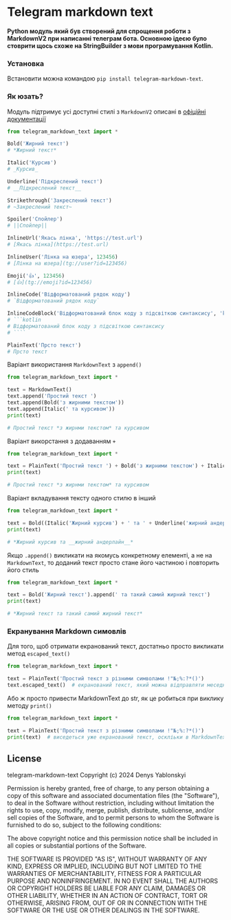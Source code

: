# Telegram markdown text

**Python модуль який був створений для спрощення роботи з MarkdownV2 при написанні телеграм бота. Основною ідеєю було
стоврити щось схоже на StringBuilder з мови програмування Kotlin.**

### Установка

Встановити можна командою `pip install telegram-markdown-text`.

### Як юзать?

Модуль підтримує усі доступні стилі з `MarkdownV2` описані
в [офіційні документації](https://core.telegram.org/bots/api#markdownv2-style)

```python
from telegram_markdown_text import *

Bold('Жирний текст')
# *Жирний текст*

Italic('Курсив')
# _Курсив_

Underline('Підкреслений текст')
# __Підкреслений текст__

Strikethrough('Закреслений текст')
# ~Закреслений текст~

Spoiler('Спойлер')
# ||Спойлер||

InlineUrl('Якась лінка', 'https://test.url')
# [Якась лінка](https://test.url)

InlineUser('Лінка на юзера', 123456)
# [Лінка на юзера](tg://user?id=123456)

Emoji('👍', 123456)
# [👍](tg://emoji?id=123456)

InlineCode('Відформатований рядок коду')
# `Відформатований рядок коду`

InlineCodeBlock('Відформатований блок коду з підсвіткою синтаксису', 'kotlin')
# ```kotlin
# Відформатований блок коду з підсвіткою синтаксису
# ````

PlainText('Прсто текст')
# Прсто текст
```

Варіант використання `MarkdownText` з `append()`

```python
from telegram_markdown_text import *

text = MarkdownText()
text.append('Простий текст ')
text.append(Bold('з жирними текстом'))
text.append(Italic(' та курсивом'))
print(text)

# Простий текст *з жирнми текстом* та курсивом
```

Варіант викорстання з додаванням `+`

```python
from telegram_markdown_text import *

text = PlainText('Простий текст ') + Bold('з жирними текстом') + Italic(' та курсивом')
print(text)

# Простий текст *з жирнми текстом* та курсивом
```

Варіант вкладування тексту одного стилю в інший

```python
from telegram_markdown_text import *

text = Bold((Italic('Жирний курсив') + ' та ' + Underline('жирний андерлайн')))
print(text)

# *Жирний курсив та __жирний андерлайн__*
```

Якщо `.append()` викликати на якомусь конкретному елементі, а не на `MarkdownText`, то доданий текст просто стане його
частиною і повторить його стиль

```python
from telegram_markdown_text import *

text = Bold('Жирний текст').append(' та такий самий жирний текст')
print(text)

# *Жирний текст та такий самий жирний текст*
```

### Екранування Markdown симовлів

Для того, щоб отримати екранований текст, достатньо просто викликати метод `escaped_text()`

```python
from telegram_markdown_text import *

text = PlainText('Простий текст з різними символами !"№;%:?*()')
text.escaped_text()  # екранований текст, який можна відправляти меседжом через API Телеграма

```

Або ж просто привести MarkdownText до str, як це робиться при виклику методу `print()`

```python
from telegram_markdown_text import *

text = PlainText('Простий текст з різними символами !"№;%:?*()')
print(text)  # виседеться уже екранований текст, оскліьки в MarkdownText оверрайднутий метод __str__

```

## License

telegram-markdown-text
Copyright (c) 2024 Denys Yablonskyi

Permission is hereby granted, free of charge, to any person obtaining a copy
of this software and associated documentation files (the "Software"), to deal
in the Software without restriction, including without limitation the rights
to use, copy, modify, merge, publish, distribute, sublicense, and/or sell
copies of the Software, and to permit persons to whom the Software is
furnished to do so, subject to the following conditions:

The above copyright notice and this permission notice shall be included in all
copies or substantial portions of the Software.

THE SOFTWARE IS PROVIDED "AS IS", WITHOUT WARRANTY OF ANY KIND, EXPRESS OR
IMPLIED, INCLUDING BUT NOT LIMITED TO THE WARRANTIES OF MERCHANTABILITY,
FITNESS FOR A PARTICULAR PURPOSE AND NONINFRINGEMENT. IN NO EVENT SHALL THE
AUTHORS OR COPYRIGHT HOLDERS BE LIABLE FOR ANY CLAIM, DAMAGES OR OTHER
LIABILITY, WHETHER IN AN ACTION OF CONTRACT, TORT OR OTHERWISE, ARISING FROM,
OUT OF OR IN CONNECTION WITH THE SOFTWARE OR THE USE OR OTHER DEALINGS IN THE
SOFTWARE.


